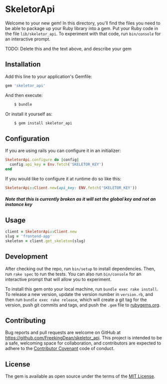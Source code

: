 # SkeletorApi

Welcome to your new gem! In this directory, you'll find the files you need to be able to package up your Ruby library into a gem. Put your Ruby code in the file `lib/skeletor_api`. To experiment with that code, run `bin/console` for an interactive prompt.

TODO: Delete this and the text above, and describe your gem

## Installation

Add this line to your application's Gemfile:

```ruby
gem 'skeletor_api'
```

And then execute:

```bash
    $ bundle
```

Or install it yourself as:

```bash
    $ gem install skeletor_api
```

## Configuration

If you are using rails you can configure it in an initializer:

```ruby
SkeletorApi.configure do |config|
  config.api_key = Env.fetch('SKELETOR_KEY')
end
```

If you would like to configure it at runtime do so like this:

```ruby
SkeletorApi::Client.new(api_key: ENV.fetch('SKELETOR_KEY'))
```
##### Note that this is currently broken as it will set the global key and not an instance key

## Usage

```ruby
client = SkeletorApi::Client.new
slug = 'frontend-app'
skeleton = client.get_skeleton(slug)
```

## Development

After checking out the repo, run `bin/setup` to install dependencies. Then, run `rake spec` to run the tests. You can also run `bin/console` for an interactive prompt that will allow you to experiment.

To install this gem onto your local machine, run `bundle exec rake install`. To release a new version, update the version number in `version.rb`, and then run `bundle exec rake release`, which will create a git tag for the version, push git commits and tags, and push the `.gem` file to [rubygems.org](https://rubygems.org).

## Contributing

Bug reports and pull requests are welcome on GitHub at https://github.com/FreekingDean/skeletor_api. This project is intended to be a safe, welcoming space for collaboration, and contributors are expected to adhere to the [Contributor Covenant](http://contributor-covenant.org) code of conduct.


## License

The gem is available as open source under the terms of the [MIT License](http://opensource.org/licenses/MIT).

